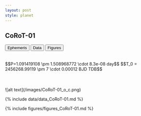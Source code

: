 ```yaml
---
layout: post
style: planet
---
```

<script src="../js/planets.js"></script> 

## CoRoT-01

<!-- Tab links -->
<div class="tab">
  <button class="tablinks" onclick="openCity(event, 'Ephemeris')">Ephemeris</button>
  <button class="tablinks" onclick="openCity(event, 'Data')">Data</button>
  <button class="tablinks" onclick="openCity(event, 'Figures')">Figures</button>
</div>

<!-- Tab content -->
<div id="Ephemeris" class="tabcontent" markdown="1">
  <br/><br/>
  $$P=1.091419108 \pm 1.508968772 \cdot 8.3e-08 day$$
  $$T_0 = 2456268.99119 \pm 7 \cdot 0.00012 BJD TDB$$
  <br/><br/>
  <br/><br/>
  ![alt text](/images/CoRoT-01_o_c.png)
</div>

<div id="Data" class="tabcontent" markdown="1">

  {% include data/data_CoRoT-01.md %}

</div> 

<div id="Figures" class="tabcontent" markdown="1">
 {% include figures/figures_CoRoT-01.md %}
</div>


<script src="../js/tabs.js"></script> 

